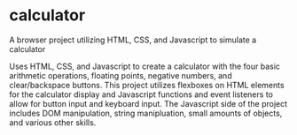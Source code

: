 # calculator

A browser project utilizing HTML, CSS, and Javascript to simulate a calculator

Uses HTML, CSS, and Javascript to create a calculator with the four basic
arithmetic operations, floating points, negative numbers, and clear/backspace buttons.
This project utilizes flexboxes on HTML elements for the calculator display and Javascript
functions and event listeners to allow for button input and keyboard input. The Javascript
side of the project includes DOM manipulation, string manipluation, small amounts of objects,
and various other skills.